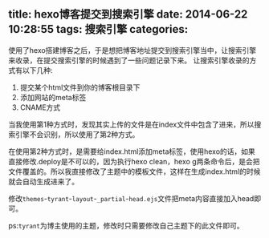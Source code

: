 title: hexo博客提交到搜索引擎
date: 2014-06-22 10:28:55
tags: 搜索引擎
categories:
---
使用了hexo搭建博客之后，于是想把博客地址提交到搜索引擎当中，让搜索引擎来收录，在提交搜索引擎的时候遇到了一些问题记录下来。
让搜索引擎收录的方式有以下几种:

1. 提交某个html文件到你的博客根目录下
2. 添加网站的meta标签
3. CNAME方式

当我使用第1种方式时，发现其实上传的文件是在index文件中包含了进来，所以搜索引擎不会识别，所以使用了第2种方式。
<!--more-->
在使用第2种方式时，是需要给index.html添加meta标签，使用hexo的话，如果直接修改.deploy是不可以的，因为执行hexo clean，hexo g两条命令后，是会把文件覆盖的。所以我直接修改了主题中的模板文件，这样在生成index.html的时候就会自动生成进来了。

修改`themes`-`tyrant`-`layout`-`_partial`-`head.ejs`文件把meta内容直接加入head即可。

ps:`tyrant`为博主使用的主题，修改时只需要修改自己主题下的此文件即可。
